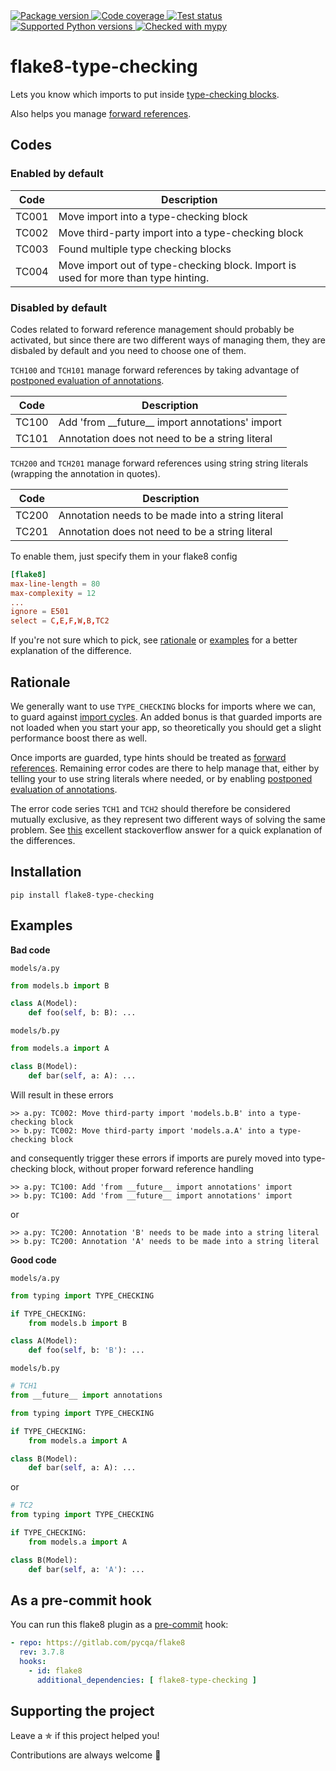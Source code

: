 <a href="https://pypi.org/project/flake8-type-checking/">
    <img src="https://img.shields.io/pypi/v/flake8-type-checking.svg" alt="Package version">
</a>
<a href="https://codecov.io/gh/sondrelg/flake8-type-checking">
    <img src="https://codecov.io/gh/sondrelg/flake8-type-checking/branch/master/graph/badge.svg" alt="Code coverage">
</a>
<a href="https://pypi.org/project/flake8-type-checking/">
    <img src="https://github.com/sondrelg/flake8-type-checking/actions/workflows/testing.yml/badge.svg" alt="Test status">
</a>
<a href="https://pypi.org/project/flake8-type-checking/">
    <img src="https://img.shields.io/badge/python-3.7%2B-blue" alt="Supported Python versions">
</a>
<a href="http://mypy-lang.org/">
    <img src="http://www.mypy-lang.org/static/mypy_badge.svg" alt="Checked with mypy">
</a>

# flake8-type-checking

Lets you know which imports to put inside [type-checking blocks](https://docs.python.org/3/library/typing.html#typing.TYPE_CHECKING).

Also helps you manage [forward references](https://mypy.readthedocs.io/en/stable/runtime_troubles.html?highlight=TYPE_CHECKING#class-name-forward-references).

## Codes

### Enabled by default

| Code   | Description                                         |
|--------|-----------------------------------------------------|
| TC001 | Move import into a type-checking block  |
| TC002 | Move third-party import into a type-checking block |
| TC003 | Found multiple type checking blocks |
| TC004 | Move import out of type-checking block. Import is used for more than type hinting. |

### Disabled by default

Codes related to forward reference management should probably be activated,
but since there are two different ways of managing them, they are disbaled
by default and you need to choose one of them.

`TCH100` and `TCH101` manage forward references by taking advantage of
[postponed evaluation of annotations](https://www.python.org/dev/peps/pep-0563/).

| Code   | Description                                         |
|--------|-----------------------------------------------------|
| TC100 | Add 'from \_\_future\_\_ import annotations' import |
| TC101 | Annotation does not need to be a string literal |

`TCH200` and `TCH201` manage forward references using string string literals
(wrapping the annotation in quotes).

| Code   | Description                                         |
|--------|-----------------------------------------------------|
| TC200 | Annotation needs to be made into a string literal |
| TC201 | Annotation does not need to be a string literal |

To enable them, just specify them in your flake8 config

```toml
[flake8]
max-line-length = 80
max-complexity = 12
...
ignore = E501
select = C,E,F,W,B,TC2
```

If you're not sure which to pick, see [rationale](#rationale) or [examples](#examples)
for a better explanation of the difference.

## Rationale

We generally want to use `TYPE_CHECKING` blocks for imports where we can, to guard
against [import cycles](https://mypy.readthedocs.io/en/stable/runtime_troubles.html?highlight=TYPE_CHECKING#import-cycles).
An added bonus is that guarded imports are not loaded when you start your app, so
theoretically you should get a slight performance boost there as well.

Once imports are guarded, type hints should be treated as [forward references](https://mypy.readthedocs.io/en/stable/runtime_troubles.html?highlight=TYPE_CHECKING#class-name-forward-references).
Remaining error codes are there to help manage that,
either by telling your to use string literals where needed, or by enabling
[postponed evaluation of annotations](https://www.python.org/dev/peps/pep-0563/).

The error code series `TCH1` and `TCH2` should therefore be considered
mutually exclusive, as they represent two different ways of solving the same problem.
See [this](https://stackoverflow.com/a/55344418/8083459) excellent stackoverflow answer
for a quick explanation of the differences.

## Installation

```shell
pip install flake8-type-checking
```

## Examples

**Bad code**

`models/a.py`
```python
from models.b import B

class A(Model):
    def foo(self, b: B): ...
```

`models/b.py`
```python
from models.a import A

class B(Model):
    def bar(self, a: A): ...
```

Will result in these errors

```shell
>> a.py: TC002: Move third-party import 'models.b.B' into a type-checking block
>> b.py: TC002: Move third-party import 'models.a.A' into a type-checking block
```

and consequently trigger these errors if imports are purely moved into type-checking block, without proper forward reference handling

```shell
>> a.py: TC100: Add 'from __future__ import annotations' import
>> b.py: TC100: Add 'from __future__ import annotations' import
```

or

```shell
>> a.py: TC200: Annotation 'B' needs to be made into a string literal
>> b.py: TC200: Annotation 'A' needs to be made into a string literal
```

**Good code**

`models/a.py`
```python
from typing import TYPE_CHECKING

if TYPE_CHECKING:
    from models.b import B

class A(Model):
    def foo(self, b: 'B'): ...
```
`models/b.py`
```python
# TCH1
from __future__ import annotations

from typing import TYPE_CHECKING

if TYPE_CHECKING:
    from models.a import A

class B(Model):
    def bar(self, a: A): ...
```

or

```python
# TC2
from typing import TYPE_CHECKING

if TYPE_CHECKING:
    from models.a import A

class B(Model):
    def bar(self, a: 'A'): ...
```

## As a pre-commit hook

You can run this flake8 plugin as a [pre-commit](https://github.com/pre-commit/pre-commit) hook:

```yaml
- repo: https://gitlab.com/pycqa/flake8
  rev: 3.7.8
  hooks:
    - id: flake8
      additional_dependencies: [ flake8-type-checking ]
```

## Supporting the project

Leave a ✯ if this project helped you!

Contributions are always welcome 👏
